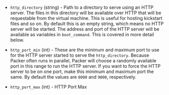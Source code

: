 <!-- Code generated from the comments of the HTTPConfig struct in common/http_config.go; DO NOT EDIT MANUALLY -->

-   `http_directory` (string) - Path to a directory to serve using an HTTP server. The files in this
    directory will be available over HTTP that will be requestable from the
    virtual machine. This is useful for hosting kickstart files and so on.
    By default this is an empty string, which means no HTTP server will be
    started. The address and port of the HTTP server will be available as
    variables in `boot_command`. This is covered in more detail below.
    
-   `http_port_min` (int) - These are the minimum and maximum port to use for the HTTP server
    started to serve the `http_directory`. Because Packer often runs in
    parallel, Packer will choose a randomly available port in this range to
    run the HTTP server. If you want to force the HTTP server to be on one
    port, make this minimum and maximum port the same. By default the values
    are `8000` and `9000`, respectively.
    
-   `http_port_max` (int) - HTTP Port Max